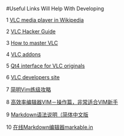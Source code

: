#Useful Links Will Help With Developing

1 [VLC media player in Wikipedia](http://en.wikipedia.org/wiki/VLC_media_player)

2 [VLC Hacker Guide](http://wiki.videolan.org/Hacker_Guide)

3 [How to master VLC](http://www.pcworld.com/article/2011013/how-to-master-vlc-the-ultimate-windows-media-player-for-power-users.html)

4 [VLC addons](http://addons.videolan.org/?xsection=home)

5 [Qt4 interface for VLC originals](http://www.jbkempf.com/blog/post/2007/02/10/Qt4-Interface)

6 [VLC developers site](http://www.videolan.org/developers/vlc.html)

7 [简明Vim练级攻略](http://coolshell.cn/articles/5426.html)

8 [高效率编辑器VIM－操作篇，非常适合VIM新手](http://linuxtoy.org/archives/efficient-editing-with-vim.html)

9 [Markdown语法说明（简体中文版](http://wowubuntu.com/markdown/#em)

10 [在线Markdown编辑器markable.in](http://markable.in/editor/)
